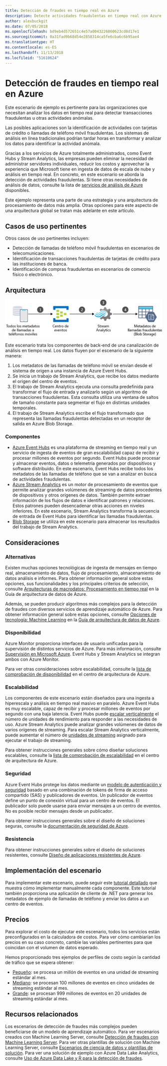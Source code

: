 ```yaml
---
title: Detección de fraudes en tiempo real en Azure
description: Detecte actividades fraudulentas en tiempo real con Azure Event Hubs y Stream Analytics.
author: alexbuckgit
ms.date: 07/05/2018
ms.openlocfilehash: bd9eb4d572651c4e57a0043226860623cd8d17e1
ms.sourcegitcommit: 0a31fad9b68d54e2858314ca5fe6cba6c6b95ae4
ms.translationtype: HT
ms.contentlocale: es-ES
ms.lasthandoff: 11/13/2018
ms.locfileid: "51610624"
---
```

# <a name="real-time-fraud-detection-on-azure"></a>Detección de fraudes en tiempo real en Azure

Este escenario de ejemplo es pertinente para las organizaciones que necesitan analizar los datos en tiempo real para detectar transacciones fraudulentas u otras actividades anómalas.

Las posibles aplicaciones son la identificación de actividades con tarjetas de crédito o llamadas de teléfono móvil fraudulentas. Los sistemas de análisis en línea tradicionales podrían tardar horas en transformar y analizar los datos para identificar la actividad anómala.

Gracias a los servicios de Azure totalmente administrados, como Event Hubs y Stream Analytics, las empresas pueden eliminar la necesidad de administrar servidores individuales, reducir los costos y aprovechar la experiencia que Microsoft tiene en ingesta de datos de escala de nube y análisis en tiempo real. En concreto, en este escenario se aborda la detección de actividades fraudulentas. Si tiene otras necesidades de análisis de datos, consulte la lista de [servicios de análisis de Azure][product-category] disponibles.

Este ejemplo representa una parte de una estrategia y una arquitectura de procesamiento de datos más amplia. Otras opciones para este aspecto de una arquitectura global se tratan más adelante en este artículo.

## <a name="relevant-use-cases"></a>Casos de uso pertinentes

Otros casos de uso pertinentes incluyen:

* Detección de llamadas de teléfono móvil fraudulentas en escenarios de telecomunicaciones.
* Identificación de transacciones fraudulentas de tarjetas de crédito para las instituciones de banca.
* Identificación de compras fraudulentas en escenarios de comercio físico o electrónico.

## <a name="architecture"></a>Arquitectura

![Introducción a la arquitectura de los componentes de Azure de un escenario de detección de fraudes en tiempo real][architecture]

Este escenario trata los componentes de back-end de una canalización de análisis en tiempo real. Los datos fluyen por el escenario de la siguiente manera:

1. Los metadatos de las llamadas de teléfono móvil se envían desde el sistema de origen a una instancia de Azure Event Hubs. 
2. Se inicia un trabajo de Stream Analytics, que recibe los datos mediante el origen del centro de eventos.
3. El trabajo de Stream Analytics ejecuta una consulta predefinida para transformar el flujo de entrada y analizarlo según un algoritmo de transacciones fraudulentas. Esta consulta utiliza una ventana de saltos de tamaño constante para segmentar el flujo en distintas unidades temporales.
4. El trabajo de Stream Analytics escribe el flujo transformado que representa las llamadas fraudulentas detectadas en un receptor de salida en Azure Blob Storage.

### <a name="components"></a>Componentes

* [Azure Event Hubs][docs-event-hubs] es una plataforma de streaming en tiempo real y un servicio de ingesta de eventos de gran escalabilidad capaz de recibir y procesar millones de eventos por segundo. Event Hubs puede procesar y almacenar eventos, datos o telemetría generados por dispositivos y software distribuido. En este escenario, Event Hubs recibe todos los metadatos de las llamadas de teléfono que se van a analizar en busca de actividades fraudulentas.
* [Azure Stream Analytics][docs-stream-analytics] es un motor de procesamiento de eventos que permite analizar grandes volúmenes de streaming de datos procedentes de dispositivos y otros orígenes de datos. También permite extraer información de los flujos de datos e identificar patrones y relaciones. Estos patrones pueden desencadenar otras acciones en niveles inferiores. En este escenario, Stream Analytics transforma la secuencia de entrada de Event Hubs para identificar las llamadas fraudulentas.
* [Blob Storage](/azure/storage/blobs/storage-blobs-introduction) se utiliza en este escenario para almacenar los resultados del trabajo de Stream Analytics.

## <a name="considerations"></a>Consideraciones

### <a name="alternatives"></a>Alternativas

Existen muchas opciones tecnológicas de ingesta de mensajes en tiempo real, almacenamiento de datos, flujo de procesamiento, almacenamiento de datos análisis e informes. Para obtener información general sobre estas opciones, sus funcionalidades y los principales criterios de selección, consulte [Arquitecturas de macrodatos: Procesamiento en tiempo real](/azure/architecture/data-guide/technology-choices/real-time-ingestion) en la Guía de arquitectura de datos de Azure.

Además, se pueden producir algoritmos más complejos para la detección de fraudes con diversos servicios de aprendizaje automático de Azure. Para obtener información general sobre estas opciones, consulte [Opciones de tecnología: Machine Learning](/azure/architecture/data-guide/technology-choices/data-science-and-machine-learning) en la [Guía de arquitectura de datos de Azure](../../data-guide/index.md).

### <a name="availability"></a>Disponibilidad

Azure Monitor proporciona interfaces de usuario unificadas para la supervisión de distintos servicios de Azure. Para más información, consulte [Supervisión en Microsoft Azure](/azure/monitoring-and-diagnostics/monitoring-overview). Event Hubs y Stream Analytics se integran ambos con Azure Monitor. 

Para ver otras consideraciones sobre escalabilidad, consulte la [lista de comprobación de disponibilidad][availability] en el centro de arquitectura de Azure.

### <a name="scalability"></a>Escalabilidad

Los componentes de este escenario están diseñados para una ingesta a hiperescala y análisis en tiempo real masivo en paralelo. Azure Event Hubs es muy escalable, capaz de recibir y procesar millones de eventos por segundo con una baja latencia. Event Hubs puede [escalar verticalmente](/azure/event-hubs/event-hubs-auto-inflate) el número de unidades de rendimiento para responder a las necesidades de uso. Azure Stream Analytics puede analizar grandes volúmenes de datos de varios orígenes de streaming. Para escalar Stream Analytics verticalmente, puede aumentar el número de [unidades de streaming](/azure/stream-analytics/stream-analytics-streaming-unit-consumption) asignado para ejecutar el trabajo de streaming.

Para obtener instrucciones generales sobre cómo diseñar soluciones escalables, consulte la [lista de comprobación de escalabilidad][scalability] en el centro de arquitectura de Azure.

### <a name="security"></a>Seguridad

Azure Event Hubs protege los datos mediante un [modelo de autenticación y seguridad][docs-event-hubs-security-model] basado en una combinación de tokens de firma de acceso compartido (SAS) y publicadores de eventos. Un publicador de eventos define un punto de conexión virtual para un centro de eventos. El publicador solo puede usarse para enviar mensajes a un centro de eventos. No es posible recibir mensajes desde un publicador.

Para obtener instrucciones generales sobre el diseño de soluciones seguras, consulte la [documentación de seguridad de Azure][security].

### <a name="resiliency"></a>Resistencia

Para obtener instrucciones generales sobre el diseño de soluciones resistentes, consulte [Diseño de aplicaciones resistentes de Azure][resiliency].

## <a name="deploy-the-scenario"></a>Implementación del escenario

Para implementar este escenario, puede seguir este [tutorial detallado][tutorial] que muestra cómo implementar manualmente cada componente. Este tutorial también proporciona una aplicación de cliente de .NET para generar los metadatos de ejemplo de llamadas de teléfono y enviar los datos a un centro de eventos.

## <a name="pricing"></a>Precios

Para explorar el costo de ejecutar este escenario, todos los servicios están preconfigurados en la calculadora de costos. Para ver cómo cambiarían los precios en su caso concreto, cambie las variables pertinentes para que coincidan con el volumen de datos esperado.

Hemos proporcionado tres ejemplos de perfiles de costo según la cantidad de tráfico que se espera obtener:

* [Pequeño][small-pricing]: se procesa un millón de eventos en una unidad de streaming estándar al mes.
* [Mediano][medium-pricing]: se procesan 100 millones de eventos en cinco unidades de streaming estándar al mes.
* [Grande][large-pricing]: se procesan 999 millones de eventos en 20 unidades de streaming estándar al mes.

## <a name="related-resources"></a>Recursos relacionados

Los escenarios de detección de fraudes más complejos pueden beneficiarse de un modelo de aprendizaje automático. Para ver escenarios creados con Machine Learning Server, consulte [Detección de fraudes con Machine Learning Server][r-server-fraud-detection]. Para ver otras plantillas de solución con Machine Learning Server, consulte [Escenarios de ciencia de datos y plantillas de solución][docs-r-server-sample-solutions]. Para ver una solución de ejemplo con Azure Data Lake Analytics, consulte [Uso de Azure Data Lake y R para la detección de fraudes][technet-fraud-detection].

<!-- links -->
[product-category]: https://azure.microsoft.com/product-categories/analytics/
[tutorial]: /azure/stream-analytics/stream-analytics-real-time-fraud-detection
[small-pricing]: https://azure.com/e/74149ec312c049ccba79bfb3cfa67606
[medium-pricing]: https://azure.com/e/4fc94f7376de484d8ae67a6958cae60a
[large-pricing]: https://azure.com/e/7da8804396f9428a984578700003ba42
[architecture]: ./media/architecture-fraud-detection.png
[docs-event-hubs]: /azure/event-hubs/event-hubs-what-is-event-hubs
[docs-event-hubs-security-model]: /azure/event-hubs/event-hubs-authentication-and-security-model-overview
[docs-stream-analytics]: /azure/stream-analytics/stream-analytics-introduction
[docs-r-server-sample-solutions]: /machine-learning-server/r/sample-solutions
[r-server-fraud-detection]: https://microsoft.github.io/r-server-fraud-detection/
[technet-fraud-detection]: https://blogs.technet.microsoft.com/machinelearning/2017/06/28/using-azure-data-lake-and-r-for-fraud-detection/
[availability]: /azure/architecture/checklist/availability
[scalability]: /azure/architecture/checklist/scalability
[resiliency]: ../../resiliency/index.md
[security]: /azure/security/

